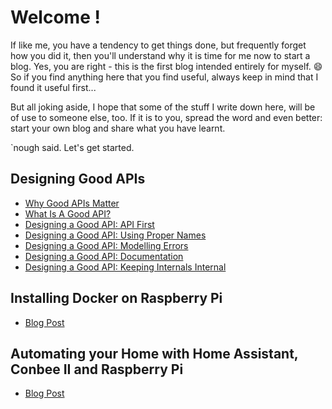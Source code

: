 # Welcome !

If like me, you have a tendency to get things done, but frequently forget how you did it, then you'll understand why it is time for me now to start a blog.
Yes, you are right - this is the first blog intended entirely for myself. 😄
So if you find anything here that you find useful, always keep in mind that I found it useful first... 

But all joking aside, I hope that some of the stuff I write down here, will be of use to someone else, too.
If it is to you, spread the word and even better: start your own blog and share what you have learnt.

`nough said. Let's get started.
## Designing Good APIs

* [Why Good APIs Matter](./why-good-apis-matter.md)
* [What Is A Good API?](./what-is-a-good-api.md)
* [Designing a Good API: API First](./designing-good-apis--api-first.md)
* [Designing a Good API: Using Proper Names](./designing-good-apis--using-proper-names.md)
* [Designing a Good API: Modelling Errors](./designing-good-apis--modelling-errors.md)
* [Designing a Good API: Documentation](./designing-good-apis--documentation.md)
* [Designing a Good API: Keeping Internals Internal](./designing-good-apis--keeping-internals-internal.md)

## Installing Docker on Raspberry Pi

* [Blog Post](./docker-on-raspberry.md)

## Automating your Home with Home Assistant, Conbee II and Raspberry Pi

* [Blog Post](./home-assistant-conbee-2-raspberry.md)